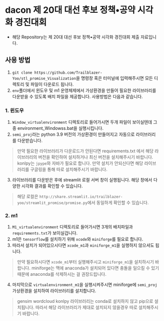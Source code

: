 # dacon 제 20대 대선 후보 정책•공약 시각화 경진대회
- 해당 Repository는 제 20대 대선 후보 정책•공약 시각화 경진대회 제출 자료입니다.

## 사용 방법
1. `git clone https://github.com/Trailblazer-Yoo/stl_promise_Visualization`을 명령창 혹은 터미널에 입력해주시면 모든 디렉토리 및 파일이 다운로드 됩니다.
2. `env`폴더에서 윈도우 및 m1 운영체제에서 가상환경을 만들어 필요한 라이브러리를 다운받을 수 있도록 배치 파일을 제공합니다. 사용방법은 다음과 같습니다.

### 1. 윈도우
1. `Window_virtualenvironment` 디렉토리로 들어가시면 두개 파일이 보이실텐데 그 중 environment_Windowss.bat을 실행시킵니다.
2. `semi_proj`라는 python 3.9 버전의 가상환경이 만들어지고 자동으로 라이브러리를 다운받습니다.
> 만약 필요한 라이브러리가 다운로드가 안된다면 requirements.txt 에서 해당 라이브러리의 버전을 확인하여 설치하거나 최신 버전을 설치해주시기 바랍니다.
> konlpy는 `jpype`와 자바가 필요로 합니다. 만약 설치가 안되신다면 해당 라이브러리를 구글링을 통해 따로 설치해주시기 바랍니다.
3. 라이브러리를 다운받은 후에 streamlit 로컬 서버 창이 실행됩니다. 해당 창에서 다양한 시각화 결과를 확인할 수 있습니다.
> 해당 로컬은 `http://share.streamlit.io/trailblazer-yoo/streamlit_promise/promise.py`에서 동일하게 확인할 수 있습니다.

### 2. m1
1. `M1_virtualenvironment` 디렉토리로 들어가시면 3개의 배치파일과 `requirements.txt`가 보이실겁니다.
2. m1은 `tensorflow`를 설치하기 위해 `xcode`와 `miniforge`를 필요로 합니다.
3. 따라서 설치가 되어있으시다면 `xcode_m1`과 `miniforge_m1`을 실행하지 않으셔도 됩니다.
> 만약 필요하시다면 `xcode_m1`부터 실행해주시고 `miniforge_m1`을 설치하시기 바랍니다.
> miniforge는 맥에 anaconda가 설치되어 있다면 충돌을 일으킬 수 있기 때문에 anaconda를 삭제하시는 걸 권장드립니다.
4. 마지막으로 `virtualenvironment_m1`을 실행시켜주시면 miniforge에 `semi_proj` 가상환경을 설치하여 라이브러리를 설치합니다.
> gensim wordcloud konlpy 라이브러리는 conda로 설치하지 않고 pip으로 설치됩니다. 따라서 해당 라이브러리가 제대로 설치되지 않을경우 따로 설치해주시기 바랍니다.